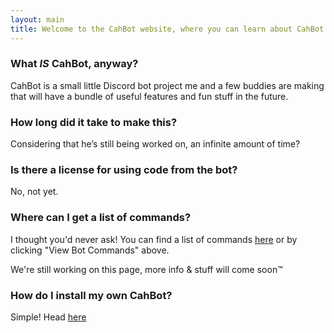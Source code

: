 ```yaml
---
layout: main
title: Welcome to the CahBot website, where you can learn about CahBot or something
---
```


### What *IS* CahBot, anyway?

CahBot is a small little Discord bot project me and a few buddies are making that will have a bundle of useful features and fun stuff in the future.

### How long did it take to make this?

Considering that he’s still being worked on, an infinite amount of time?

### Is there a license for using code from the bot?

No, not yet.

### Where can I get a list of commands?

I thought you'd never ask! You can find a list of commands [here](commands) or by clicking "View Bot Commands" above.

We're still working on this page, more info & stuff will come soon™

### How do I install my own CahBot?

Simple! Head [here](install)
